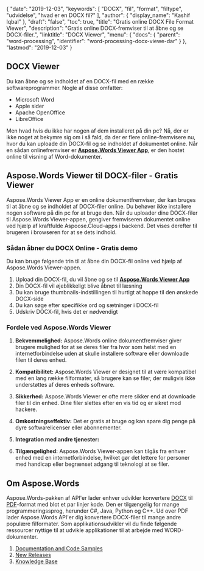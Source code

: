 {
  "date": "2019-12-03",
  "keywords": [
"DOCX",
"fil",
"format",
"filtype",
"udvidelse",
"hvad er en DOCX fil?"
],
  "author": {
    "display_name": "Kashif Iqbal"
},
  "draft": "false",
  "toc": true,
  "title": "Gratis online DOCX File Format Viewer",
  "description": "Gratis online DOCX-fremviser til at åbne og se DOCX-filer.",
  "linktitle": "DOCX Viewer",
  "menu": {
    "docs": {
      "parent": "word-processing",
      "identifier": "word-processing-docx-viewe-dar"
}
},
  "lastmod": "2019-12-03"
}

## DOCX Viewer

Du kan åbne og se indholdet af en DOCX-fil med en række softwareprogrammer. Nogle af disse omfatter:

 * Microsoft Word
 * Apple sider
 * Apache OpenOffice
 * LibreOffice

Men hvad hvis du ikke har nogen af dem installeret på din pc? Nå, der er ikke noget at bekymre sig om i så fald, da der er flere online-fremvisere nu, hvor du kan uploade din DOCX-fil og se indholdet af dokumentet online. Når en sådan onlinefremviser er **[Aspose.Words Viewer App](https://products.aspose.app/words/viewer/docx)**, er den hostet online til visning af Word-dokumenter.

## Aspose.Words Viewer til DOCX-filer - Gratis Viewer

Aspose.Words Viewer App er en online dokumentfremviser, der kan bruges til at åbne og se indholdet af DOCX-filer online. Du behøver ikke installere nogen software på din pc for at bruge den. Når du uploader dine DOCX-filer til Aspose.Words Viewer-appen, gengiver fremviseren dokumentet online ved hjælp af kraftfulde Aspoose.Cloud-apps i backend. Det vises derefter til brugeren i browseren for at se dets indhold.

### Sådan åbner du DOCX Online - Gratis demo

Du kan bruge følgende trin til at åbne din DOCX-fil online ved hjælp af Aspose.Words Viewer-appen.

1. Upload din DOCX-fil, du vil åbne og se til **[Aspose.Words Viewer App](https://products.aspose.app/words/viewer/docx)**
1. Din DOCX-fil vil øjeblikkeligt blive åbnet til læsning
1. Du kan bruge thumbnails-indstillingen til hurtigt at hoppe til den ønskede DOCX-side
1. Du kan søge efter specifikke ord og sætninger i DOCX-fil
1. Udskriv DOCX-fil, hvis det er nødvendigt

### Fordele ved Aspose.Words Viewer

1. **Bekvemmelighed:** Aspose.Words online dokumentfremviser giver brugere mulighed for at se deres filer fra hvor som helst med en internetforbindelse uden at skulle installere software eller downloade filen til deres enhed.

1. **Kompatibilitet:** Aspose.Words Viewer er designet til at være kompatibel med en lang række filformater, så brugere kan se filer, der muligvis ikke understøttes af deres enheds software.

1. **Sikkerhed:** Aspose.Words Viewer er ofte mere sikker end at downloade filer til din enhed. Dine filer slettes efter en vis tid og er sikret mod hackere.

1. **Omkostningseffektiv:** Det er gratis at bruge og kan spare dig penge på dyre softwarelicenser eller abonnementer.

1. **Integration med andre tjenester:**

1. **Tilgængelighed:** Aspose.Words Viewer-appen kan tilgås fra enhver enhed med en internetforbindelse, hvilket gør det lettere for personer med handicap eller begrænset adgang til teknologi at se filer.

## Om Aspose.Words

Aspose.Words-pakken af API'er lader enhver udvikler konvertere [DOCX](/word-processing/docx/) til [PDF](/pdf/)-format med blot et par linjer kode. Den er tilgængelig for mange programmeringssprog, herunder C#, Java, Python og C++. Ud over PDF lader Aspose.Words API'er dig konvertere DOCX-filer til mange andre populære filformater. Som applikationsudvikler vil du finde følgende ressourcer nyttige til at udvikle applikationer til at arbejde med WORD-dokumenter.

1. [Documentation and Code Samples](https://docs.aspose.com/words/)
1. [New Releases](https://releases.aspose.com/)
1. [Knowledge Base](https://kb.aspose.com/words/)

